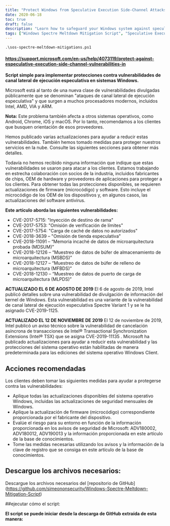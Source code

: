 ```yaml
---
title: "Protect Windows from Speculative Execution Side-Channel Attacks"
date: 2020-06-18
toc: true
draft: false
description: "Learn how to safeguard your Windows system against speculative execution side-channel attacks with Microsoft's mitigation script and firmware updates"
tags: ["Windows Spectre Meltdown Mitigation Script", "Speculative Execution Side-Channel Attacks", "Microsoft", "Intel", "AMD", "VIA", "ARM", "Android", "Chrome", "iOS", "macOS", "Branch Target Injection", "Bounds Check Bypass", "Rogue Data Cache Load", "Speculative Store Bypass", "Microarchitectural Data Sampling", "CVEs", "Firmware Updates", "GitHub Repository", "PowerShell"]
---
```

```
.\sos-spectre-meltdown-mitigations.ps1
```

#### https://support.microsoft.com/en-us/help/4073119/protect-against-especulative-execution-side-channel-vulnerabilities-in **Script simple para implementar protecciones contra vulnerabilidades de canal lateral de ejecución especulativa en sistemas Windows.**  Microsoft está al tanto de una nueva clase de vulnerabilidades divulgadas públicamente que se denominan "ataques de canal lateral de ejecución especulativa" y que surgen a muchos procesadores modernos, incluidos Intel, AMD, VIA y ARM.  **Nota:** Este problema también afecta a otros sistemas operativos, como Android, Chrome, iOS y macOS. Por lo tanto, recomendamos a los clientes que busquen orientación de esos proveedores.  Hemos publicado varias actualizaciones para ayudar a reducir estas vulnerabilidades. También hemos tomado medidas para proteger nuestros servicios en la nube. Consulte las siguientes secciones para obtener más detalles.  Todavía no hemos recibido ninguna información que indique que estas vulnerabilidades se usaron para atacar a los clientes. Estamos trabajando en estrecha colaboración con socios de la industria, incluidos fabricantes de chips, OEM de hardware y proveedores de aplicaciones para proteger a los clientes. Para obtener todas las protecciones disponibles, se requieren actualizaciones de firmware (microcódigo) y software. Esto incluye el microcódigo de los OEM de los dispositivos y, en algunos casos, las actualizaciones del software antivirus.  **Este artículo aborda las siguientes vulnerabilidades:** - CVE-2017-5715: "Inyección de destino de rama" - CVE-2017-5753: "Omisión de verificación de límites" - CVE-2017-5754: "Carga de caché de datos no autorizados" - CVE-2018-3639 – "Omisión de tienda especulativa" - CVE-2018-11091 – “Memoria incaché de datos de microarquitectura probada (MDSUM)” - CVE-2018-12126 – “Muestreo de datos de búfer de almacenamiento de microarquitectura (MSBDS)” - CVE-2018-12127 – “Muestreo de datos de búfer de relleno de microarquitectura (MFBDS)” - CVE-2018-12130 – “Muestreo de datos de puerto de carga de microarquitectura (MLPDS)”  **ACTUALIZADO EL 6 DE AGOSTO DE 2019** El 6 de agosto de 2019, Intel publicó detalles sobre una vulnerabilidad de divulgación de información del kernel de Windows. Esta vulnerabilidad es una variante de la vulnerabilidad de canal lateral de ejecución especulativa Spectre Variant 1 y se le ha asignado CVE-2019-1125.  **ACTUALIZADO EL 12 DE NOVIEMBRE DE 2019** El 12 de noviembre de 2019, Intel publicó un aviso técnico sobre la vulnerabilidad de cancelación asíncrona de transacciones de Intel® Transactional Synchronization Extensions (Intel® TSX) que se asigna CVE-2019-11135 . Microsoft ha publicado actualizaciones para ayudar a reducir esta vulnerabilidad y las protecciones del sistema operativo están habilitadas de manera predeterminada para las ediciones del sistema operativo Windows Client.  ## Acciones recomendadas Los clientes deben tomar las siguientes medidas para ayudar a protegerse contra las vulnerabilidades:  - Aplique todas las actualizaciones disponibles del sistema operativo Windows, incluidas las actualizaciones de seguridad mensuales de Windows. - Aplique la actualización de firmware (microcódigo) correspondiente proporcionada por el fabricante del dispositivo. - Evalúe el riesgo para su entorno en función de la información proporcionada en los avisos de seguridad de Microsoft: ADV180002, ADV180012, ADV190013 y la información proporcionada en este artículo de la base de conocimientos. - Tome las medidas necesarias utilizando los avisos y la información de la clave de registro que se consiga en este artículo de la base de conocimientos.  ## Descargue los archivos necesarios:  Descargue los archivos necesarios del [repositorio de GitHub] (https://github.com/simeononsecurity/Windows-Spectre-Meltdown-Mitigation-Script)  ##ejecutar cómo el script:  **El script se puede iniciar desde la descarga de GitHub extraída de esta manera:**